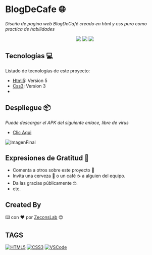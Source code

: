 # BlogDeCafe 🌐

 _Diseño de pagina web BlogDeCafé creado en html y css puro como practica de habilidades_

<p align="center">
  <img src="https://img.shields.io/github/languages/code-size/zeconslab/blog-cafe?label=Tama%C3%B1o&logo=Laravel&logoColor=white&style=flat-square" />
  <img src="https://img.shields.io/github/directory-file-count/zeconslab/blog-cafe?color=red&label=Archivos&logo=files&logoColor=white&style=flat-square" />
  <img src="https://img.shields.io/github/license/zeconslab/blog-cafe?style=flat-square" />
</p>

## Tecnologías 💻

Listado de tecnologías de este proyecto:
* [Html5](https://developer.mozilla.org/es/docs/Web/HTML): Version 5
* [Css3](https://developer.mozilla.org/es/docs/Web/CSS): Version 3
* 
## Despliegue 📦

_Puede descargar el APK del siguiente enlace, libre de virus_
* [Clic Aqui](https://zeconslab.github.io/blog-cafe/)

![ImagenFinal]()

## Expresiones de Gratitud 🎁
* Comenta a otros sobre este proyecto 📢
* Invita una cerveza 🍺 o un café ☕ a alguien del equipo. 
* Da las gracias públicamente 🤓.
* etc.

## Created By
⌨️ con ❤️ por [ZeconsLab](https://github.com/zeconslab) 😊

## TAGS 
[![HTML5](https://img.shields.io/badge/html5-%23E34F26.svg?style=for-the-badge&logo=html5&logoColor=white)]()
[![CSS3](https://img.shields.io/badge/css3-%231572B6.svg?style=for-the-badge&logo=css3&logoColor=white)]()
[![VSCode](https://img.shields.io/badge/VSCode-0078D4?style=for-the-badge&logo=visual%20studio%20code&logoColor=white)]()
